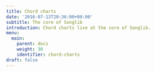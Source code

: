 ```yaml
---
title: Chord charts
date: '2016-07-13T20:36:00+00:00'
subtitle: The core of Songlib
introduction: Chord charts live at the core of Songlib.
menu:
  main:
    parent: docs
    weight: 30
    identifier: chord-charts
draft: false
---
```

